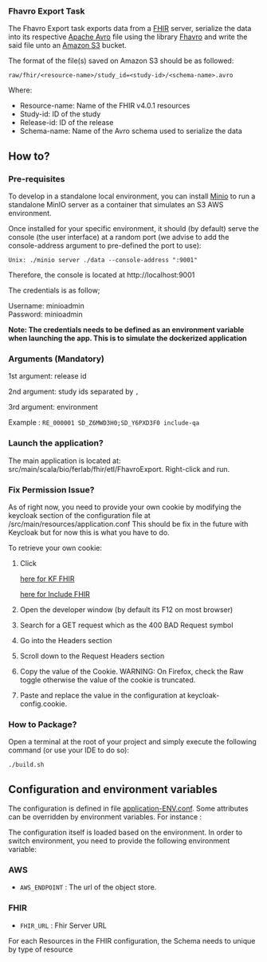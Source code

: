 ### Fhavro Export Task

The Fhavro Export task exports data from a [FHIR](https://hapifhir.io/) server, serialize the data into its respective [Apache Avro](https://avro.apache.org/) file using the library [Fhavro](https://github.com/Ferlab-Ste-Justine/fhavro) and write the said file unto an [Amazon S3](https://aws.amazon.com/s3/) bucket.

The format of the file(s) saved on Amazon S3 should be as followed:

```
raw/fhir/<resource-name>/study_id=<study-id>/<schema-name>.avro
```

Where:

- Resource-name: Name of the FHIR v4.0.1 resources
- Study-id: ID of the study
- Release-id: ID of the release  
- Schema-name: Name of the Avro schema used to serialize the data

## How to?

### Pre-requisites

To develop in a standalone local environment, you can install [Minio](https://docs.min.io/docs/minio-quickstart-guide.html) to run a standalone MinIO server as a container that simulates an S3 AWS environment.

Once installed for your specific environment, it should (by default) serve the console (the user interface) at a random port (we advise to add the console-address argument to pre-defined the port to use):
```
Unix: ./minio server ./data --console-address ":9001"
```
Therefore, the console is located at http://localhost:9001

The credentials is as follow;

Username: minioadmin<br>
Password: minioadmin

<b>Note: The credentials needs to be defined as an environment variable when launching the app.
This is to simulate the dockerized application</b>

### Arguments (Mandatory)

1st argument: release id

2nd argument: study ids separated by `,`

3rd argument: environment

Example : `RE_000001 SD_Z6MWD3H0;SD_Y6PXD3F0 include-qa`

### Launch the application?

The main application is located at: src/main/scala/bio/ferlab/fhir/etl/FhavroExport. Right-click and run.

### Fix Permission Issue?

As of right now, you need to provide your own cookie by modifying the keycloak section of the configuration file at /src/main/resources/application.conf
This should be fix in the future with Keycloak but for now this is what you have to do.

To retrieve your own cookie:

1. Click 
   
   [here for KF FHIR](https://kf-api-fhir-service.kidsfirstdrc.org/$export?_type=Patient) 
   
   [here for Include FHIR](https://include-api-fhir-service-dev.includedcc.org/$export?_type=Patient)
2. Open the developer window (by default its F12 on most browser)
3. Search for a GET request which as the 400 BAD Request symbol
4. Go into the Headers section
5. Scroll down to the Request Headers section
6. Copy the value of the Cookie. WARNING: On Firefox, check the Raw toggle otherwise the value of the cookie is truncated.
7. Paste and replace the value in the configuration at keycloak-config.cookie.

### How to Package?

Open a terminal at the root of your project and simply execute the following command (or use your IDE to do so):
```
./build.sh
```

## Configuration and environment variables

The configuration is defined in file [application-ENV.conf](src/main/resources/application-dev.conf).
Some attributes can be overridden by environment variables. For instance :

The configuration itself is loaded based on the environment. In order to switch environment, you need to provide the following environment variable:

### AWS
- `AWS_ENDPOINT` : The url of the object store.

### FHIR
- `FHIR_URL` : Fhir Server URL

For each Resources in the FHIR configuration, the Schema needs to unique by type of resource
